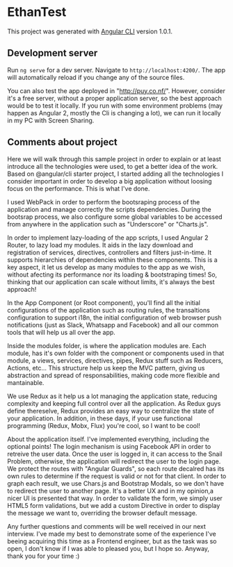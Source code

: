 # EthanTest

This project was generated with [Angular CLI](https://github.com/angular/angular-cli) version 1.0.1.

## Development server

Run `ng serve` for a dev server. Navigate to `http://localhost:4200/`. The app will automatically reload if you change any of the source files.

You can also test the app deployed in "http://puy.co.nf/". However, consider it's a free server, without a proper application server, so the best approach would be
to test it locally. If you run with some environment problems (may happen as Angular 2, mostly the Cli is changing a lot), we can run it locally in my PC with Screen Sharing.

## Comments about project
Here we will walk through this sample project in order to explain or at least introduce all the technologies
were used, to get a better idea of the work. Based on @angular/cli starter project, I started adding
all the technologies I consider important in order to develop a big application without loosing focus on the performance. This is what I've done.

I used WebPack in order to perform the bootsraping process of the application and manage correctly
the scripts dependencies. During the bootsrap process, we also configure some global variables to
be accessed from anywhere in the application such as "Underscore" or "Charts.js".

In order to implement lazy-loading of the app scripts, I used Angular 2 Router, to lazy load my modules. It aids in the lazy download and registration
of services, directives, controllers and filters just-in-time. It supports hierarchies of dependencies within these components. This is a key aspect,
it let us develop as many modules to the app as we wish, without afecting its performance nor its loading & bootstraping times! So, thinking that our application
can scale without limits, it's always the best approach!

In the App Component (or Root component), you'll find all the initial configurations of the application such as routing rules, the transaltions
configuration to support i18n, the initial configuration of web browser push notifications (just as Slack, Whatsapp and Facebook) and all our common tools that will
help us all over the app.

Inside the modules folder, is where the application modules are. Each module, has it's own folder with the component or components used in that module,
a views, services, directives, pipes, Redux stuff such as Reducers, Actions, etc... This structure help us keep the MVC pattern, giving us abstraction
and spread of responsabilities, making code more flexible and mantainable.

We use Redux as it help us a lot managing the application state, reducing complexity and keeping full control over all the application. As Redux guys define thereselve,
Redux provides an easy way to centralize the state of your application. In addition, in these days, if your use functional programming (Redux, Mobx, Flux) you're cool, so I want to be cool!

About the application itself. I've implemented everything, including the optional points! The login mechanism is using Facebook API in order to retreive the user data. Once the user is logged in,
it can access to the Snail Problem, otherwise, the application will redirect the user to the login page. We protect the routes with "Angular Guards", so each route decalred has its own rules to determine if the request is valid or not for that client. In order to graph each result, we use Chars.js and Bootstrap Modals, so we don't have to redirect the user to another page. It's a better UX and in my opinion,a nicer UI is presented that way. In order to validate the form, we simply user HTML5 form validations, but we add a custom Directive in order to display the message we want to,
overriding the browser default message.

Any further questions and comments will be well received in our next interview. I've made my best to demonstrate some of the experience I've beeing acquiring this time as a Frontend engineer, but as the task was so open, I don't know if I was able to pleased you, but I hope so. Anyway, thank you for your time :)